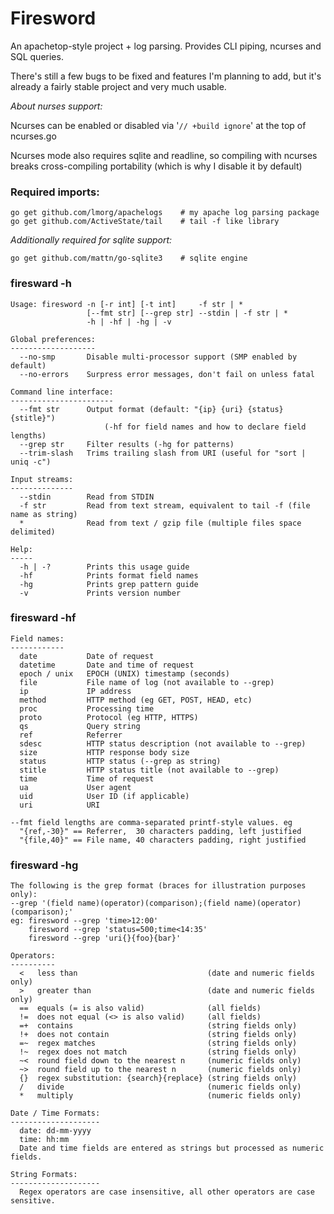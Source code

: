 # Firesword

An apachetop-style project + log parsing. Provides CLI piping, ncurses and SQL queries.

There's still a few bugs to be fixed and features I'm planning to add, but it's already a fairly stable project and very much usable.

_About nurses support:_

Ncurses can be enabled or disabled via '`// +build ignore`' at the top of ncurses.go

Ncurses mode also requires sqlite and readline, so compiling with ncurses breaks cross-compiling portability (which is why I disable it by default)

### Required imports:

    go get github.com/lmorg/apachelogs    # my apache log parsing package
    go get github.com/ActiveState/tail    # tail -f like library

_Additionally required for sqlite support:_

    go get github.com/mattn/go-sqlite3    # sqlite engine


### firesward -h

	Usage: firesword -n [-r int] [-t int]     -f str | *
	                 [--fmt str] [--grep str] --stdin | -f str | *
	                 -h | -hf | -hg | -v

	Global preferences:
	-------------------
	  --no-smp       Disable multi-processor support (SMP enabled by default)
	  --no-errors    Surpress error messages, don't fail on unless fatal

	Command line interface:
	-----------------------
	  --fmt str      Output format (default: "{ip} {uri} {status} {stitle}")
	                     (-hf for field names and how to declare field lengths)
	  --grep str     Filter results (-hg for patterns)
	  --trim-slash   Trims trailing slash from URI (useful for "sort | uniq -c")

	Input streams:
	--------------
	  --stdin        Read from STDIN
	  -f str         Read from text stream, equivalent to tail -f (file name as string)
	  *              Read from text / gzip file (multiple files space delimited)

	Help:
	-----
	  -h | -?        Prints this usage guide
	  -hf            Prints format field names
	  -hg            Prints grep pattern guide
	  -v             Prints version number


### firesward -hf

	Field names:
	------------
	  date           Date of request
	  datetime       Date and time of request
	  epoch / unix   EPOCH (UNIX) timestamp (seconds)
	  file           File name of log (not available to --grep)
	  ip             IP address
	  method         HTTP method (eg GET, POST, HEAD, etc)
	  proc           Processing time
	  proto          Protocol (eg HTTP, HTTPS)
	  qs             Query string
	  ref            Referrer
	  sdesc          HTTP status description (not available to --grep)
	  size           HTTP response body size
	  status         HTTP status (--grep as string)
	  stitle         HTTP status title (not available to --grep)
	  time           Time of request
	  ua             User agent
	  uid            User ID (if applicable)
	  uri            URI

	--fmt field lengths are comma-separated printf-style values. eg
	  "{ref,-30}" == Referrer,  30 characters padding, left justified
	  "{file,40}" == File name, 40 characters padding, right justified


### firesward -hg

	The following is the grep format (braces for illustration purposes only):
	--grep '(field name)(operator)(comparison);(field name)(operator)(comparison);'
	eg: firesword --grep 'time>12:00'
	    firesword --grep 'status=500;time<14:35'
	    firesword --grep 'uri{}{foo}{bar}'

	Operators:
	----------
	  <   less than                             (date and numeric fields only)
	  >   greater than                          (date and numeric fields only)
	  ==  equals (= is also valid)              (all fields)
	  !=  does not equal (<> is also valid)     (all fields)
	  =+  contains                              (string fields only)
	  !+  does not contain                      (string fields only)
	  =~  regex matches                         (string fields only)
	  !~  regex does not match                  (string fields only)
	  ~<  round field down to the nearest n     (numeric fields only)
	  ~>  round field up to the nearest n       (numeric fields only)
	  {}  regex substitution: {search}{replace} (string fields only)
	  /   divide                                (numeric fields only)
	  *   multiply                              (numeric fields only)

	Date / Time Formats:
	--------------------
	  date: dd-mm-yyyy
	  time: hh:mm
	  Date and time fields are entered as strings but processed as numeric fields.

	String Formats:
	--------------------
	  Regex operators are case insensitive, all other operators are case sensitive.

